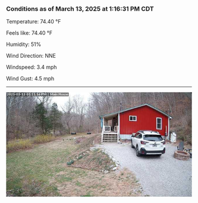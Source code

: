 ### Conditions as of March 13, 2025 at 1:16:31 PM CDT 

Temperature: 74.40 &deg;F

Feels like: 74.40 &deg;F

Humidity: 51%

Wind Direction: NNE

Windspeed: 3.4 mph

Wind Gust: 4.5 mph

---

<img src="./images/latest.jpeg"/>

